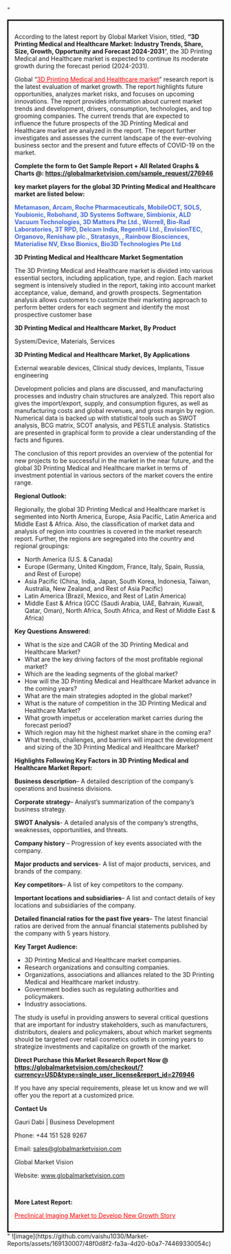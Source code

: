 "<div style='border: 3px solid black; padding: 1em;'>

According to the latest report by Global Market Vision, titled, <strong>“3D Printing Medical and Healthcare Market: Industry Trends, Share, Size, Growth, Opportunity and Forecast 2024-2031</strong>“, the 3D Printing Medical and Healthcare market is expected to continue its moderate growth during the forecast period (2024-2031).

Global “<a style='color: #ff0000;' href='https://globalmarketvision.com/reports/global-3d-printing-medical-and-healthcare-market/276946'>3D Printing Medical and Healthcare market</a>” research report is the latest evaluation of market growth. The report highlights future opportunities, analyzes market risks, and focuses on upcoming innovations. The report provides information about current market trends and development, drivers, consumption, technologies, and top grooming companies. The current trends that are expected to influence the future prospects of the 3D Printing Medical and Healthcare market are analyzed in the report. The report further investigates and assesses the current landscape of the ever-evolving business sector and the present and future effects of COVID-19 on the market.

<strong>Complete the form to Get Sample Report + All Related Graphs &amp; Charts @: <a style='color: #ff0000;' href='https://globalmarketvision.com/sample_request/276946?utm_source=linkedinPulse&utm_medium=SN&utm_campaign=SN'><strong>https://globalmarketvision.com/sample_request/276946</strong></a></strong>

<strong>key market players for the global 3D Printing Medical and Healthcare market are listed below:</strong>

<strong style='color: #4169e1;'>Metamason, Arcam, Roche Pharmaceuticals, MobileOCT, SOLS, Youbionic, Robohand, 3D Systems Software, Simbionix, ALD Vacuum Technologies, 3D Matters Pte Ltd., Worrell, Bio-Rad Laboratories, 3T RPD, Delcam India, RegenHU Ltd., EnvisionTEC, Organovo, Renishaw plc., Stratasys, , Rainbow Biosciences, Materialise NV, Ekso Bionics, Bio3D Technologies Pte Ltd</strong>

<strong>3D Printing Medical and Healthcare Market Segmentation</strong>

The 3D Printing Medical and Healthcare market is divided into various essential sectors, including application, type, and region. Each market segment is intensively studied in the report, taking into account market acceptance, value, demand, and growth prospects. Segmentation analysis allows customers to customize their marketing approach to perform better orders for each segment and identify the most prospective customer base

<strong>3D Printing Medical and Healthcare Market, By Product</strong>

System/Device, Materials, Services

<strong>3D Printing Medical and Healthcare Market, By Applications</strong>

External wearable devices, Clinical study devices, Implants, Tissue engineering

Development policies and plans are discussed, and manufacturing processes and industry chain structures are analyzed. This report also gives the import/export, supply, and consumption figures, as well as manufacturing costs and global revenues, and gross margin by region. Numerical data is backed up with statistical tools such as SWOT analysis, BCG matrix, SCOT analysis, and PESTLE analysis. Statistics are presented in graphical form to provide a clear understanding of the facts and figures.

The conclusion of this report provides an overview of the potential for new projects to be successful in the market in the near future, and the global 3D Printing Medical and Healthcare market in terms of investment potential in various sectors of the market covers the entire range.

<strong>Regional Outlook:</strong>

Regionally, the global 3D Printing Medical and Healthcare market is segmented into North America, Europe, Asia Pacific, Latin America and Middle East &amp; Africa. Also, the classification of market data and analysis of region into countries is covered in the market research report. Further, the regions are segregated into the country and regional groupings:
<ul>
  <li>North America (U.S. &amp; Canada)</li>
  <li>Europe (Germany, United Kingdom, France, Italy, Spain, Russia, and Rest of Europe)</li>
  <li>Asia Pacific (China, India, Japan, South Korea, Indonesia, Taiwan, Australia, New Zealand, and Rest of Asia Pacific)</li>
  <li>Latin America (Brazil, Mexico, and Rest of Latin America)</li>
  <li>Middle East &amp; Africa (GCC (Saudi Arabia, UAE, Bahrain, Kuwait, Qatar, Oman), North Africa, South Africa, and Rest of Middle East &amp; Africa)</li>
</ul>
<strong>Key Questions Answered:</strong>
<ul>
  <li>What is the size and CAGR of the 3D Printing Medical and Healthcare Market?</li>
  <li>What are the key driving factors of the most profitable regional market?</li>
  <li>Which are the leading segments of the global market?</li>
  <li>How will the 3D Printing Medical and Healthcare Market advance in the coming years?</li>
  <li>What are the main strategies adopted in the global market?</li>
  <li>What is the nature of competition in the 3D Printing Medical and Healthcare Market?</li>
  <li>What growth impetus or acceleration market carries during the forecast period?</li>
  <li>Which region may hit the highest market share in the coming era?</li>
  <li>What trends, challenges, and barriers will impact the development and sizing of the 3D Printing Medical and Healthcare Market?</li>
</ul>
<strong>Highlights Following Key Factors in 3D Printing Medical and Healthcare Market Report:</strong>

<strong>Business description</strong>– A detailed description of the company’s operations and business divisions.

<strong>Corporate strategy</strong>– Analyst’s summarization of the company’s business strategy.

<strong>SWOT Analysis</strong>- A detailed analysis of the company’s strengths, weaknesses, opportunities, and threats.

<strong>Company history</strong> – Progression of key events associated with the company.

<strong>Major products and services</strong>- A list of major products, services, and brands of the company.

<strong>Key competitors</strong>– A list of key competitors to the company.

<strong>Important locations and subsidiaries</strong>– A list and contact details of key locations and subsidiaries of the company.

<strong>Detailed financial ratios for the past five years</strong>– The latest financial ratios are derived from the annual financial statements published by the company with 5 years history.

<strong>Key Target Audience:</strong>
<ul>
  <li>3D Printing Medical and Healthcare market companies.</li>
  <li>Research organizations and consulting companies.</li>
  <li>Organizations, associations and alliances related to the 3D Printing Medical and Healthcare market industry.</li>
  <li>Government bodies such as regulating authorities and policymakers.</li>
  <li>Industry associations.</li>
</ul>
The study is useful in providing answers to several critical questions that are important for industry stakeholders, such as manufacturers, distributors, dealers and policymakers, about which market segments should be targeted over retail cosmetics outlets in coming years to strategize investments and capitalize on growth of the market.

<strong>Direct Purchase this Market Research Report Now @ </strong><strong><a style='color: #ff0000;' href='https://globalmarketvision.com/checkout/?currency=USD&type=single_user_license&report_id=276946?utm_source=linkedinPulse&utm_medium=SN&utm_campaign=SN'><strong>https://globalmarketvision.com/checkout/?currency=USD&type=single_user_license&report_id=276946</strong></a></strong>

If you have any special requirements, please let us know and we will offer you the report at a customized price.
<p id='ember58' class='ember-view reader-content-blocks__paragraph'><strong>Contact Us</strong></p>
<p id='ember59' class='ember-view reader-content-blocks__paragraph'>Gauri Dabi | Business Development</p>
<p id='ember60' class='ember-view reader-content-blocks__paragraph'>Phone: +44 151 528 9267</p>
Email: <a href='mailto:sales@globalmarketvision.com'>sales@globalmarketvision.com</a>

Global Market Vision

Website: <a href='http://www.globalmarketvision.com'>www.globalmarketvision.com</a>

&nbsp;

<strong>More Latest Report:</strong>

<a style='color: #ff0000;' href='https://medium.com/@namratasonawane27/preclinical-imaging-market-to-develop-new-growth-story-0cb49f0d6bc0'>Preclinical Imaging Market to Develop New Growth Story</a>

</div>"
![image](https://github.com/vaishu1030/Market-Reports/assets/169130007/48f0d8f2-fa3a-4d20-b0a7-74469330054c)
